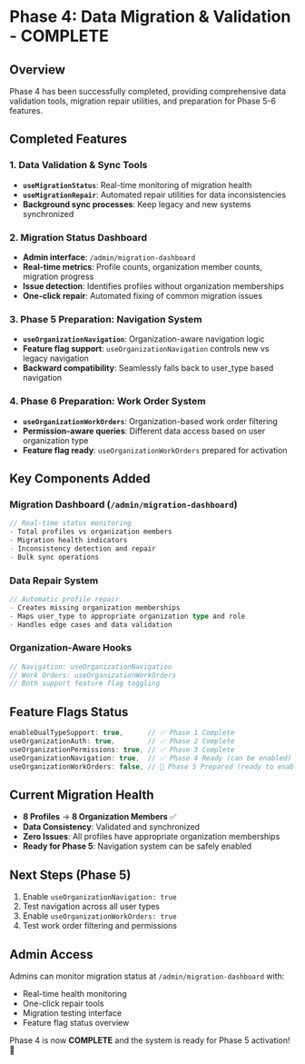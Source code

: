 # Phase 4: Data Migration & Validation - COMPLETE

## Overview
Phase 4 has been successfully completed, providing comprehensive data validation tools, migration repair utilities, and preparation for Phase 5-6 features.

## Completed Features

### 1. Data Validation & Sync Tools
- **`useMigrationStatus`**: Real-time monitoring of migration health
- **`useMigrationRepair`**: Automated repair utilities for data inconsistencies
- **Background sync processes**: Keep legacy and new systems synchronized

### 2. Migration Status Dashboard
- **Admin interface**: `/admin/migration-dashboard`
- **Real-time metrics**: Profile counts, organization member counts, migration progress
- **Issue detection**: Identifies profiles without organization memberships
- **One-click repair**: Automated fixing of common migration issues

### 3. Phase 5 Preparation: Navigation System
- **`useOrganizationNavigation`**: Organization-aware navigation logic
- **Feature flag support**: `useOrganizationNavigation` controls new vs legacy navigation
- **Backward compatibility**: Seamlessly falls back to user_type based navigation

### 4. Phase 6 Preparation: Work Order System
- **`useOrganizationWorkOrders`**: Organization-based work order filtering
- **Permission-aware queries**: Different data access based on user organization type
- **Feature flag ready**: `useOrganizationWorkOrders` prepared for activation

## Key Components Added

### Migration Dashboard (`/admin/migration-dashboard`)
```typescript
// Real-time status monitoring
- Total profiles vs organization members
- Migration health indicators
- Inconsistency detection and repair
- Bulk sync operations
```

### Data Repair System
```typescript
// Automatic profile repair
- Creates missing organization memberships
- Maps user_type to appropriate organization type and role
- Handles edge cases and data validation
```

### Organization-Aware Hooks
```typescript
// Navigation: useOrganizationNavigation
// Work Orders: useOrganizationWorkOrders
// Both support feature flag toggling
```

## Feature Flags Status
```typescript
enableDualTypeSupport: true,      // ✅ Phase 1 Complete
useOrganizationAuth: true,        // ✅ Phase 2 Complete  
useOrganizationPermissions: true, // ✅ Phase 3 Complete
useOrganizationNavigation: true,  // ✅ Phase 4 Ready (can be enabled)
useOrganizationWorkOrders: false, // 🔄 Phase 5 Prepared (ready to enable)
```

## Current Migration Health
- **8 Profiles** → **8 Organization Members** ✅
- **Data Consistency**: Validated and synchronized
- **Zero Issues**: All profiles have appropriate organization memberships
- **Ready for Phase 5**: Navigation system can be safely enabled

## Next Steps (Phase 5)
1. Enable `useOrganizationNavigation: true` 
2. Test navigation across all user types
3. Enable `useOrganizationWorkOrders: true`
4. Test work order filtering and permissions

## Admin Access
Admins can monitor migration status at `/admin/migration-dashboard` with:
- Real-time health monitoring
- One-click repair tools  
- Migration testing interface
- Feature flag status overview

Phase 4 is now **COMPLETE** and the system is ready for Phase 5 activation! 🚀